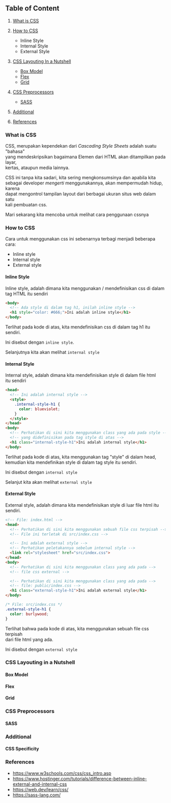 ## Table of Content
1. [What is CSS](#what-is-css)
1. [How to CSS](#how-to-css)
    - Inline Style
    - Internal Style
    - External Style
    
1. [CSS Layouting In a Nutshell](#css-layouting-in-a-nutshell)
    - [Box Model](#box-model)
    - [Flex](#flex)
    - [Grid](#grid)
1. [CSS Preprocessors](#css-preprocessors)
    - [SASS](#sass)
1. [Additional](#additional)
1. [References](#references)

### What is CSS
CSS, merupakan kependekan dari *Cascading Style Sheets* adalah suatu "bahasa"  
yang mendeskripsikan bagaimana Elemen dari HTML akan ditampilkan pada layar,  
kertas, ataupun media lainnya.

CSS ini tanpa kita sadari, kita sering mengkonsumsinya dan apabila kita  
sebagai developer *mengerti* menggunakannya, akan mempermudah hidup, karena  
dapat mengontrol tampilan layout dari berbagai ukuran situs web dalam satu  
kali pembuatan css.

Mari sekarang kita mencoba untuk melihat cara penggunaan cssnya

### How to CSS
Cara untuk menggunakan css ini sebenarnya terbagi menjadi beberapa cara:
- Inline style
- Internal style
- External style

#### Inline Style
Inline style, adalah dimana kita menggunakan / mendefinisikan css di dalam  
tag HTML itu sendiri
```html
<body>
  <!-- Ada style di dalam tag h1, inilah inline style -->
  <h1 style="color: #666;">Ini adalah inline style</h1>
</body>
```

Terlihat pada kode di atas, kita mendefinisikan css di dalam tag h1 itu sendiri.

Ini disebut dengan `inline style`.

Selanjutnya kita akan melihat `internal style`

#### Internal Style
Internal style, adalah dimana kita mendefinisikan style di dalam file html   
itu sendiri

```html
<head>
  <!-- Ini adalah internal style -->
  <style>
    .internal-style-h1 {
      color: blueviolet;
    }
  </style>
</head>
<body>
  <!-- Perhatikan di sini kita menggunakan class yang ada pada style -->
  <!-- yang didefinisikan pada tag style di atas -->
  <h1 class="internal-style-h1">Ini adalah internal style</h1>
</body>
```

Terlihat pada kode di atas, kita menggunakan tag "style" di dalam head,  
kemudian kita mendefinikan style di dalam tag style itu sendiri.

Ini disebut dengan `internal style`

Selanjut kita akan melihat `external style`

#### External Style
External style, adalah dimana kita mendefinisikan style di luar file html itu  
sendiri.

```html
<!-- File: index.html -->
<head>
  <!-- Perhatikan di sini kita menggunakan sebuah file css terpisah -->
  <!-- File ini terletak di src/index.css -->

  <!-- Ini adalah external style -->
  <!-- Perhatikan peletakannya sebelum internal style -->
  <link rel="stylesheet" href="src/index.css">
</head>
<body>
  <!-- Perhatikan di sini kita menggunakan class yang ada pada -->
  <!-- file css external -->

  <!-- Perhatikan di sini kita menggunakan class yang ada pada -->
  <!-- file: public/index.css -->
  <h1 class="external-style-h1">Ini adalah external style</h1> 
</body>
```

```css
/* File: src/index.css */
.external-style-h1 {
  color: burlywood;
}
```

Terlihat bahwa pada kode di atas, kita menggunakan sebuah file css terpisah  
dari file html yang ada. 

Ini disebut dengan `external style`


### CSS Layouting in a Nutshell
#### Box Model
#### Flex
#### Grid

### CSS Preprocessors
#### SASS

### Additional
#### CSS Specificity

### References
- https://www.w3schools.com/css/css_intro.asp
- https://www.hostinger.com/tutorials/difference-between-inline-external-and-internal-css
- https://web.dev/learn/css/
- https://sass-lang.com/